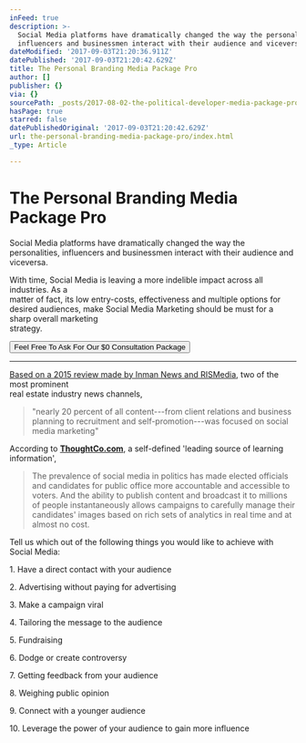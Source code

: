 ```yaml
---
inFeed: true
description: >-
  Social Media platforms have dramatically changed the way the personalities,
  influencers and businessmen interact with their audience and viceversa.
dateModified: '2017-09-03T21:20:36.911Z'
datePublished: '2017-09-03T21:20:42.629Z'
title: The Personal Branding Media Package Pro
author: []
publisher: {}
via: {}
sourcePath: _posts/2017-08-02-the-political-developer-media-package-pro.md
hasPage: true
starred: false
datePublishedOriginal: '2017-09-03T21:20:42.629Z'
url: the-personal-branding-media-package-pro/index.html
_type: Article

---
```

# **The Personal Branding Media Package Pro**

Social Media platforms have dramatically changed the way the personalities, influencers and businessmen interact with their audience and viceversa.

With time, Social Media is leaving a more indelible impact across all industries. As a   
matter of fact, its low entry-costs, effectiveness and multiple options for desired audiences, make Social Media Marketing should be must for a sharp overall marketing   
strategy.

<button data-role="cta" style="">Feel Free To Ask For Our $0 Consultation Package</button>

---

[Based on a 2015 review made by Inman News and RISMedia][0], two of the most prominent  
real estate industry news channels,

> "nearly 20 percent of all content---from client relations and business planning to recruitment and self-promotion---was focused on social media marketing"

According to **[ThoughtCo.com][1]**, a self-defined 'leading source of learning information',

> The prevalence of social media in politics has made elected officials and candidates for public office more accountable and accessible to voters. And the ability to publish content and broadcast it to millions of people instantaneously allows campaigns to carefully manage their candidates' images based on rich sets of analytics in real time and at almost no cost.

Tell us which out of the following things you would like to achieve with Social Media:

1\. Have a direct contact with your audience

2\. Advertising without paying for advertising

3\. Make a campaign viral

4\. Tailoring the message to the audience

5\. Fundraising

6\. Dodge or create controversy

7\. Getting feedback from your audience

8\. Weighing public opinion

9\. Connect with a younger audience

10\. Leverage the power of your audience to gain more influence

[0]: http://bhgrealestateblog.com/current-state-social-media-marketing-in-real-estate/ "The Current State Of Social Media Marketing In Real Estate "
[1]: https://www.thoughtco.com/how-social-media-has-changed-politics-3367534 "How Social Media Has Changed Politics"